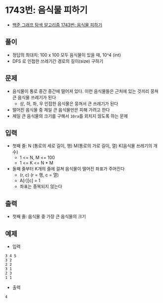 # 1743번: 음식물 피하기
- [백준 그래프 탐색 알고리즘 1743번: 음식물 피하기](https://www.acmicpc.net/problem/1743)

## 풀이
- 정답의 최대치: 100 x 100 모두 음식물이 있을 때, 10^4 (int)
- DFS 로 인접한 쓰레기간 경로의 길이(size) 구하기

## 문제
- 음식물이 통로 중간 중간에 떨어져 있다. 이런 음식물들은 근처에 있는 것끼리 뭉쳐 큰 음식물 쓰레기가 된다
  - 상, 하, 좌, 우 인접한 음식물은 뭉쳐서 큰 쓰레기가 된다
- 떨어진 음식물 중 제일 큰 음식물만은 피해 가려고 한다
- 제일 큰 음식물의 크기를 구해서 `10ra`를 외치지 않도록 하는 문제

## 입력
- 첫째 줄: N (통로의 세로 길이, 행) M(통로의 가로 길이, 열) K(음식물 쓰레기의 개수)
  - 1 <= N, M <= 100
  - 1 <= K <= N * M
- 둘째 줄부터 K개의 줄에 걸쳐 음식물이 떨어진 좌표가 주어진다
  - (r, c) (r = 행, c = 열)
  - A[r][c] = 1
  - 좌표는 중복되지 않는다

## 출력
- 첫째 줄: 음식물 중 가장 큰 음식물의 크기

## 예제
- 입력
```text
3 4 5
3 2
2 2
3 1
2 3
1 1
```
- 출력
```text
4
```
